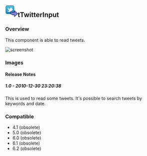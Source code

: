 ## <img src='./logo.jpg' width='40' height='40'>tTwitterInput

### Overview
This component is able to read tweets.


![screenshot](https://talendforge.org/exchange/tos/upload_tos/extension-342/screenshot.jpg)
### Images




#### Release Notes

##### 1.0 - 2010-12-30 23:20:38
This is used to read some tweets. It's possible to search tweets by keywords and date.
### Compatible
 -  4.1 (obsolete)
 -   5.0 (obsolete)
 -   6.0 (obsolete)
 -   6.1 (obsolete)
 -   6.2 (obsolete)